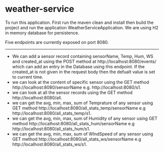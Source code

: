 # weather-service

To run this application. First run the maven clean and install then build the project and run the application WeatherServiceApplication. We are using H2 in memory database for persistence.

Five endpoints are currently exposed on port 8080. 
***

* We can add a sensor record containing sensorName, Temp, Hum, WS and created_at using the POST method at http://localhost:8080/events/ which can add an entry in the Database using this endpoint. If the created_at is not given in the request body then the defualt value is set to current time.
* we can look at the content of specific sensor using the GET method http://localhost:8080/sensorName e.g. http://localhost:8080/s1.
* we can look at all the sensor records using the GET method  http://localhost:8080/all.
* we can get the avg, min, max, sum of Temprature of any sensor using GET method  http://localhost:8080/all_stats_temp/sensorName e.g  http://localhost:8080/all_stats_temp/s1.
* we can get the avg, min, max, sum of Humidity of any sensor using GET method  http://localhost:8080/all_stats_hum/sensorName e.g  http://localhost:8080/all_stats_hum/s1.
* we can get the avg, min, max, sum of WIndSpeed of any sensor using GET method  http://localhost:8080/all_stats_ws/sensorName e.g  http://localhost:8080/all_stats_ws/s1.

